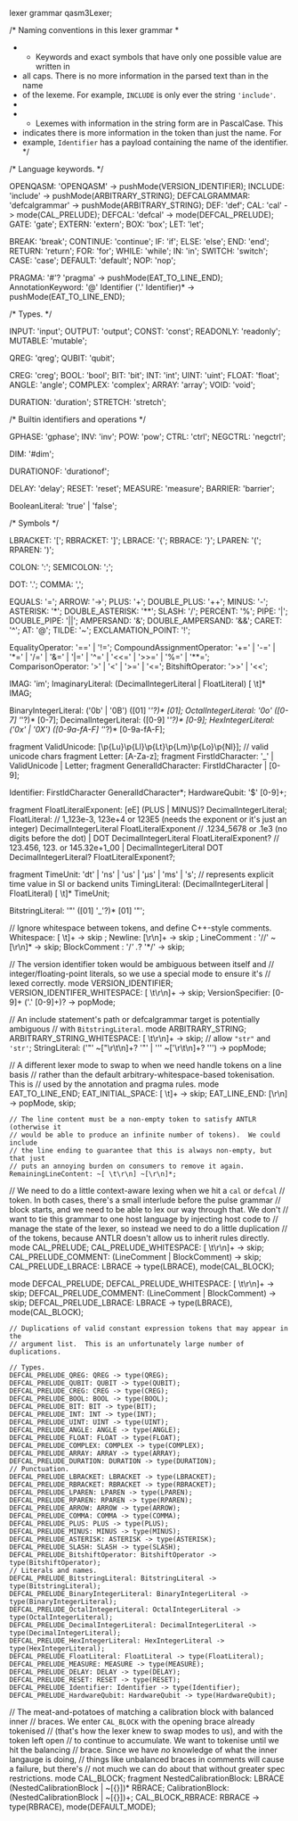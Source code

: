 lexer grammar qasm3Lexer;

/* Naming conventions in this lexer grammar
 *
 * - Keywords and exact symbols that have only one possible value are written in
 *   all caps.  There is no more information in the parsed text than in the name
 *   of the lexeme.  For example, `INCLUDE` is only ever the string `'include'`.
 *
 * - Lexemes with information in the string form are in PascalCase.  This
 *   indicates there is more information in the token than just the name.  For
 *   example, `Identifier` has a payload containing the name of the identifier.
 */

/* Language keywords. */

OPENQASM: 'OPENQASM' -> pushMode(VERSION_IDENTIFIER);
INCLUDE: 'include' -> pushMode(ARBITRARY_STRING);
DEFCALGRAMMAR: 'defcalgrammar' -> pushMode(ARBITRARY_STRING);
DEF: 'def';
CAL: 'cal' -> mode(CAL_PRELUDE);
DEFCAL: 'defcal' -> mode(DEFCAL_PRELUDE);
GATE: 'gate';
EXTERN: 'extern';
BOX: 'box';
LET: 'let';

BREAK: 'break';
CONTINUE: 'continue';
IF: 'if';
ELSE: 'else';
END: 'end';
RETURN: 'return';
FOR: 'for';
WHILE: 'while';
IN: 'in';
SWITCH: 'switch';
CASE: 'case';
DEFAULT: 'default';
NOP: 'nop';

PRAGMA: '#'? 'pragma' -> pushMode(EAT_TO_LINE_END);
AnnotationKeyword: '@' Identifier ('.' Identifier)* ->  pushMode(EAT_TO_LINE_END);


/* Types. */

INPUT: 'input';
OUTPUT: 'output';
CONST: 'const';
READONLY: 'readonly';
MUTABLE: 'mutable';

QREG: 'qreg';
QUBIT: 'qubit';

CREG: 'creg';
BOOL: 'bool';
BIT: 'bit';
INT: 'int';
UINT: 'uint';
FLOAT: 'float';
ANGLE: 'angle';
COMPLEX: 'complex';
ARRAY: 'array';
VOID: 'void';

DURATION:  'duration';
STRETCH: 'stretch';


/* Builtin identifiers and operations */

GPHASE: 'gphase';
INV: 'inv';
POW: 'pow';
CTRL: 'ctrl';
NEGCTRL: 'negctrl';

DIM: '#dim';

DURATIONOF: 'durationof';

DELAY: 'delay';
RESET: 'reset';
MEASURE: 'measure';
BARRIER: 'barrier';

BooleanLiteral: 'true' | 'false';


/* Symbols */

LBRACKET: '[';
RBRACKET: ']';
LBRACE: '{';
RBRACE: '}';
LPAREN: '(';
RPAREN: ')';

COLON: ':';
SEMICOLON: ';';

DOT: '.';
COMMA: ',';

EQUALS: '=';
ARROW: '->';
PLUS: '+';
DOUBLE_PLUS: '++';
MINUS: '-';
ASTERISK: '*';
DOUBLE_ASTERISK: '**';
SLASH: '/';
PERCENT: '%';
PIPE: '|';
DOUBLE_PIPE: '||';
AMPERSAND: '&';
DOUBLE_AMPERSAND: '&&';
CARET: '^';
AT: '@';
TILDE: '~';
EXCLAMATION_POINT: '!';

EqualityOperator: '==' | '!=';
CompoundAssignmentOperator: '+=' | '-=' | '*=' | '/=' | '&=' | '|=' | '^=' | '<<=' | '>>=' | '%=' | '**=';
ComparisonOperator: '>' | '<' | '>=' | '<=';
BitshiftOperator: '>>' | '<<';

IMAG: 'im';
ImaginaryLiteral: (DecimalIntegerLiteral | FloatLiteral) [ \t]* IMAG;

BinaryIntegerLiteral: ('0b' | '0B') ([01] '_'?)* [01];
OctalIntegerLiteral: '0o' ([0-7] '_'?)* [0-7];
DecimalIntegerLiteral: ([0-9] '_'?)* [0-9];
HexIntegerLiteral: ('0x' | '0X') ([0-9a-fA-F] '_'?)* [0-9a-fA-F];

fragment ValidUnicode: [\p{Lu}\p{Ll}\p{Lt}\p{Lm}\p{Lo}\p{Nl}]; // valid unicode chars
fragment Letter: [A-Za-z];
fragment FirstIdCharacter: '_' | ValidUnicode | Letter;
fragment GeneralIdCharacter: FirstIdCharacter | [0-9];

Identifier: FirstIdCharacter GeneralIdCharacter*;
HardwareQubit: '$' [0-9]+;

fragment FloatLiteralExponent: [eE] (PLUS | MINUS)? DecimalIntegerLiteral;
FloatLiteral:
    // 1_123e-3, 123e+4 or 123E5 (needs the exponent or it's just an integer)
    DecimalIntegerLiteral FloatLiteralExponent
    // .1234_5678 or .1e3 (no digits before the dot)
    | DOT DecimalIntegerLiteral FloatLiteralExponent?
    // 123.456, 123. or 145.32e+1_00
    | DecimalIntegerLiteral DOT DecimalIntegerLiteral? FloatLiteralExponent?;

fragment TimeUnit: 'dt' | 'ns' | 'us' | 'µs' | 'ms' | 's';
// represents explicit time value in SI or backend units
TimingLiteral: (DecimalIntegerLiteral | FloatLiteral) [ \t]* TimeUnit;

BitstringLiteral: '"' ([01] '_'?)* [01] '"';

// Ignore whitespace between tokens, and define C++-style comments.
Whitespace: [ \t]+ -> skip ;
Newline: [\r\n]+ -> skip ;
LineComment : '//' ~[\r\n]* -> skip;
BlockComment : '/*' .*? '*/' -> skip;


// The version identifier token would be ambiguous between itself and
// integer/floating-point literals, so we use a special mode to ensure it's
// lexed correctly.
mode VERSION_IDENTIFIER;
    VERSION_IDENTIFER_WHITESPACE: [ \t\r\n]+ -> skip;
    VersionSpecifier: [0-9]+ ('.' [0-9]+)? -> popMode;

// An include statement's path or defcalgrammar target is potentially ambiguous
// with `BitstringLiteral`.
mode ARBITRARY_STRING;
    ARBITRARY_STRING_WHITESPACE: [ \t\r\n]+ -> skip;
    // allow ``"str"`` and ``'str'``;
    StringLiteral: ('"' ~["\r\t\n]+? '"' | '\'' ~['\r\t\n]+? '\'') -> popMode;


// A different lexer mode to swap to when we need handle tokens on a line basis
// rather than the default arbitrary-whitespace-based tokenisation.  This is
// used by the annotation and pragma rules.
mode EAT_TO_LINE_END;
    EAT_INITIAL_SPACE: [ \t]+ -> skip;
    EAT_LINE_END: [\r\n] -> popMode, skip;

    // The line content must be a non-empty token to satisfy ANTLR (otherwise it
    // would be able to produce an infinite number of tokens).  We could include
    // the line ending to guarantee that this is always non-empty, but that just
    // puts an annoying burden on consumers to remove it again.
    RemainingLineContent: ~[ \t\r\n] ~[\r\n]*;


// We need to do a little context-aware lexing when we hit a `cal` or `defcal`
// token.  In both cases, there's a small interlude before the pulse grammar
// block starts, and we need to be able to lex our way through that.  We don't
// want to tie this grammar to one host language by injecting host code to
// manage the state of the lexer, so instead we need to do a little duplication
// of the tokens, because ANTLR doesn't allow us to inherit rules directly.
mode CAL_PRELUDE;
    CAL_PRELUDE_WHITESPACE: [ \t\r\n]+ -> skip;
    CAL_PRELUDE_COMMENT: (LineComment | BlockComment) -> skip;
    CAL_PRELUDE_LBRACE: LBRACE -> type(LBRACE), mode(CAL_BLOCK);

mode DEFCAL_PRELUDE;
    DEFCAL_PRELUDE_WHITESPACE: [ \t\r\n]+ -> skip;
    DEFCAL_PRELUDE_COMMENT: (LineComment | BlockComment) -> skip;
    DEFCAL_PRELUDE_LBRACE: LBRACE -> type(LBRACE), mode(CAL_BLOCK);

    // Duplications of valid constant expression tokens that may appear in the
    // argument list.  This is an unfortunately large number of duplications.

    // Types.
    DEFCAL_PRELUDE_QREG: QREG -> type(QREG);
    DEFCAL_PRELUDE_QUBIT: QUBIT -> type(QUBIT);
    DEFCAL_PRELUDE_CREG: CREG -> type(CREG);
    DEFCAL_PRELUDE_BOOL: BOOL -> type(BOOL);
    DEFCAL_PRELUDE_BIT: BIT -> type(BIT);
    DEFCAL_PRELUDE_INT: INT -> type(INT);
    DEFCAL_PRELUDE_UINT: UINT -> type(UINT);
    DEFCAL_PRELUDE_ANGLE: ANGLE -> type(ANGLE);
    DEFCAL_PRELUDE_FLOAT: FLOAT -> type(FLOAT);
    DEFCAL_PRELUDE_COMPLEX: COMPLEX -> type(COMPLEX);
    DEFCAL_PRELUDE_ARRAY: ARRAY -> type(ARRAY);
    DEFCAL_PRELUDE_DURATION: DURATION -> type(DURATION);
    // Punctuation.
    DEFCAL_PRELUDE_LBRACKET: LBRACKET -> type(LBRACKET);
    DEFCAL_PRELUDE_RBRACKET: RBRACKET -> type(RBRACKET);
    DEFCAL_PRELUDE_LPAREN: LPAREN -> type(LPAREN);
    DEFCAL_PRELUDE_RPAREN: RPAREN -> type(RPAREN);
    DEFCAL_PRELUDE_ARROW: ARROW -> type(ARROW);
    DEFCAL_PRELUDE_COMMA: COMMA -> type(COMMA);
    DEFCAL_PRELUDE_PLUS: PLUS -> type(PLUS);
    DEFCAL_PRELUDE_MINUS: MINUS -> type(MINUS);
    DEFCAL_PRELUDE_ASTERISK: ASTERISK -> type(ASTERISK);
    DEFCAL_PRELUDE_SLASH: SLASH -> type(SLASH);
    DEFCAL_PRELUDE_BitshiftOperator: BitshiftOperator -> type(BitshiftOperator);
    // Literals and names.
    DEFCAL_PRELUDE_BitstringLiteral: BitstringLiteral -> type(BitstringLiteral);
    DEFCAL_PRELUDE_BinaryIntegerLiteral: BinaryIntegerLiteral -> type(BinaryIntegerLiteral);
    DEFCAL_PRELUDE_OctalIntegerLiteral: OctalIntegerLiteral -> type(OctalIntegerLiteral);
    DEFCAL_PRELUDE_DecimalIntegerLiteral: DecimalIntegerLiteral -> type(DecimalIntegerLiteral);
    DEFCAL_PRELUDE_HexIntegerLiteral: HexIntegerLiteral -> type(HexIntegerLiteral);
    DEFCAL_PRELUDE_FloatLiteral: FloatLiteral -> type(FloatLiteral);
    DEFCAL_PRELUDE_MEASURE: MEASURE -> type(MEASURE);
    DEFCAL_PRELUDE_DELAY: DELAY -> type(DELAY);
    DEFCAL_PRELUDE_RESET: RESET -> type(RESET);
    DEFCAL_PRELUDE_Identifier: Identifier -> type(Identifier);
    DEFCAL_PRELUDE_HardwareQubit: HardwareQubit -> type(HardwareQubit);


// The meat-and-potatoes of matching a calibration block with balanced inner
// braces.  We enter `CAL_BLOCK` with the opening brace already tokenised
// (that's how the lexer knew to swap modes to us), and with the token left open
// to continue to accumulate.  We want to tokenise until we hit the balancing
// brace.  Since we have _no_ knowledge of what the inner langauge is doing,
// things like unbalanced braces in comments will cause a failure, but there's
// not much we can do about that without greater spec restrictions.
mode CAL_BLOCK;
    fragment NestedCalibrationBlock: LBRACE (NestedCalibrationBlock | ~[{}])* RBRACE;
    CalibrationBlock: (NestedCalibrationBlock | ~[{}])+;
    CAL_BLOCK_RBRACE: RBRACE -> type(RBRACE), mode(DEFAULT_MODE);